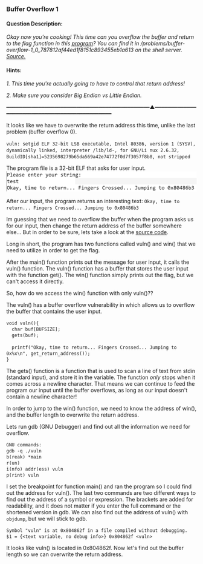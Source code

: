 ### Buffer Overflow 1

#### Question Description:

*Okay now you're cooking! This time can you overflow the buffer and return to the flag function in this [program](https://github.com/Eunseo-Lee/Computer-Journey/blob/master/CTF%20Writeup/2018/PicoCTF%202018/Binary%20Exploitation/Buffer%20Overflow%201/Attachments/vuln)? You can find it in /problems/buffer-overflow-1_0_787812af44ed1f8151c893455eb1a613 on the shell server. [Source.](https://github.com/Eunseo-Lee/Computer-Journey/blob/master/CTF%20Writeup/2018/PicoCTF%202018/Binary%20Exploitation/Buffer%20Overflow%201/Attachments/vuln.c)*

#### Hints:
*1. This time you're actually going to have to control that return address!*

*2. Make sure you consider Big Endian vs Little Endian.*

━━━━━━━━━━━━━━━━━━━━━━━━━━━━━━━━━━━━━━━━━━━━━▲━━━━━━━━━━━━━━━━━━━━━━━━━━━━━━━━━━━━━━━━━━━━━━

It looks like we have to overwrite the return address this time, unlike the last problem (buffer overflow 0). 


`
vuln: setgid ELF 32-bit LSB executable, Intel 80386, version 1 (SYSV), dynamically linked, interpreter /lib/ld-, for GNU/Li
nux 2.6.32, BuildID[sha1]=5235698279b65da569a42e74772f0d7f3057f8b8, not stripped
`

The program file is a 32-bit ELF that asks for user input. 
![screenshot1](https://github.com/Eunseo-Lee/Computer-Journey/blob/master/CTF%20Writeup/2018/PicoCTF%202018/Binary%20Exploitation/Buffer%20Overflow%201/Screenshots/test.PNG)

After our input, the program returns an interesting text: 
`Okay, time to return... Fingers Crossed... Jumping to 0x80486b3`

Im guessing that we need to overflow the buffer when the program asks us for our input, then change the return address of the buffer somewhere else... But in order to be sure, lets take a look at the [source code](https://github.com/Eunseo-Lee/Computer-Journey/blob/master/CTF%20Writeup/2018/PicoCTF%202018/Binary%20Exploitation/Buffer%20Overflow%201/Attachments/vuln.c). 

Long in short, the program has two functions called vuln() and win() that we need to utilize in order to get the flag. 

After the main() function prints out the message for user input, it calls the vuln() function. The vuln() function has a buffer that stores the user input with the function get(). The win() function simply prints out the flag, but we can't access it directly. 

So, how do we access the win() function with only vuln()??

The vuln() has a buffer overflow vulnerability in which allows us to overflow the buffer that contains the user input. 

```
void vuln(){                                                                                                               
  char buf[BUFSIZE];                                                                                                       
  gets(buf);                                                                                                               
                                                                                                                           
  printf("Okay, time to return... Fingers Crossed... Jumping to 0x%x\n", get_return_address());                            
}
```

The gets() function is a function that is used to scan a line of text from stdin (standard input), and store it in the variable. The function *only* stops when it comes across a newline character. That means we can continue to feed the program our input until the buffer overflows, as long as our input doesn't contain a newline character! 

In order to jump to the win() function, we need to know the address of win(), and the buffer length to overwrite the return address. 

Lets run gdb (GNU Debugger) and find out all the information we need for overflow. 

```
GNU commands:
gdb -q ./vuln
b(reak) *main
r(un)
i(nfo) addr(ess) vuln
p(rint) vuln
```

I set the breakpoint for function main() and ran the program so I could find out the address for vuln(). The last two commands are two different ways to find out the address of a symbol or expression. The brackets are added for readability, and it does not matter if you enter the full command or the shortened version in gdb. We can also find out the address of vuln() with `objdump`, but we will stick to gdb. 

```
Symbol "vuln" is at 0x804862f in a file compiled without debugging.
$1 = {<text variable, no debug info>} 0x804862f <vuln>
```

It looks like vuln() is located in 0x804862f. Now let's find out the buffer length so we can overwrite the return address. 



